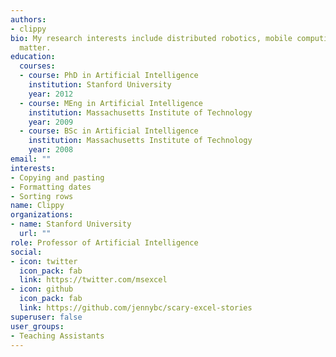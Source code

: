 ```yaml
---
authors:
- clippy
bio: My research interests include distributed robotics, mobile computing and programmable
  matter.
education:
  courses:
  - course: PhD in Artificial Intelligence
    institution: Stanford University
    year: 2012
  - course: MEng in Artificial Intelligence
    institution: Massachusetts Institute of Technology
    year: 2009
  - course: BSc in Artificial Intelligence
    institution: Massachusetts Institute of Technology
    year: 2008
email: ""
interests:
- Copying and pasting
- Formatting dates
- Sorting rows
name: Clippy
organizations:
- name: Stanford University
  url: ""
role: Professor of Artificial Intelligence
social:
- icon: twitter
  icon_pack: fab
  link: https://twitter.com/msexcel
- icon: github
  icon_pack: fab
  link: https://github.com/jennybc/scary-excel-stories
superuser: false
user_groups:
- Teaching Assistants
---
```




